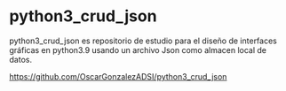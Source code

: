 # python3_crud_json
python3_crud_json es repositorio de estudio para el diseño de interfaces gráficas en python3.9 usando un archivo Json como almacen local de datos.

https://github.com/OscarGonzalezADSI/python3_crud_json

